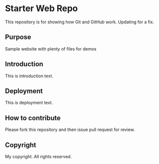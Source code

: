 # Starter Web Repo

This repository is for showing how Git and GitHub work. Updating for a fix.

## Purpose

Sample website with plenty of files for demos


## Introduction

This is introduction text.

## Deployment

This is deployment text.

## How to contribute

Please fork this repository and then issue pull request for review.

## Copyright

My copyright. All rights reserved.